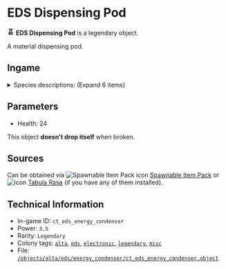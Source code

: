 # EDS Dispensing Pod

<img src="https://raw.githubusercontent.com/Ceterai/Enternia/main/objects/alta/eds/energy_condenser/icon.png" alt="EDS Dispensing Pod icon" loading="lazy" height="16px" width="auto" /> **EDS Dispensing Pod** is a legendary object.

A material dispensing pod.

## Ingame

<details markdown="1"><summary>Species descriptions: (Expand 6 items)</summary>

- Apex: This pod dispenses materials for crafting.
- Avian: Free crafting materials. Nice.
- Floran: Machine ssspit crafting items at Floran.
- Glitch: Wonder. A machine that gives materials for free!
- Human: This is like a gashapon machine, but useful!
- Hylotl: A pod that supplies basic materials.

</details>

## Parameters

- Health: 24

This object **doesn't drop itself** when broken.

## Sources

Can be obtained via <img src="https://raw.githubusercontent.com/Silverfeelin/Starbound-SpawnableItemPack/master/interface/sip/iconSmall.png" alt="Spawnable Item Pack icon" width="18" height="14"/> [Spawnable Item Pack](https://steamcommunity.com/sharedfiles/filedetails/?id=733665104) or <img src="https://steamuserimages-a.akamaihd.net/ugc/263843960696222713/3EC9A7C005541F7D577EBCB8C5736B4EFC9973D6/" alt="icon" width="8" height="12"/> [Tabula Rasa](https://community.playstarbound.com/resources/the-tabula-rasa.3222/) (if you have any of them installed).

## Technical Information

- In-game ID: `ct_eds_energy_condenser`
- Power: `3.5`
- Rarity: `Legendary`
- Colony tags: [`alta`](https://ceterai.github.io/MyEnternia/Wiki/Tags/Alta), [`eds`](https://ceterai.github.io/MyEnternia/Wiki/Tags/Eds), [`electronic`](https://ceterai.github.io/MyEnternia/Wiki/Tags/Electronic), [`legendary`](https://ceterai.github.io/MyEnternia/Wiki/Tags/Legendary), [`misc`](https://ceterai.github.io/MyEnternia/Wiki/Tags/Misc)
- File: [`/objects/alta/eds/energy_condenser/ct_eds_energy_condenser.object`](https://github.com/Ceterai/Enternia/blob/main/objects/alta/eds/energy_condenser/ct_eds_energy_condenser.object)
